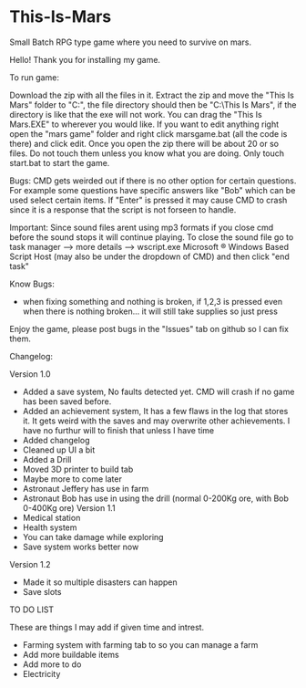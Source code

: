 # This-Is-Mars
Small Batch RPG type game where you need to survive on mars.


Hello! 
Thank you for installing my game.

To run game:

Download the zip with all the files in it. Extract the zip and move the "This Is Mars" folder to "C:\", the file directory should then be "C:\This Is Mars", if the directory is like that the exe will not work. You can drag the "This Is Mars.EXE" to wherever you would like. If you want to edit anything right open the "mars game" folder and right click marsgame.bat (all the code is there) and click edit. Once you open the zip there will be about 20 or so files. Do not touch them unless you know what you are doing. Only touch start.bat to start the game.

Bugs:
CMD gets weirded out if there is no other option for certain questions. For example some questions have specific answers like "Bob" which can be used select certain items. If "Enter" is pressed it may cause CMD to crash since it is a response that the script is not forseen to handle.  

Important:
Since sound files arent using mp3 formats if you close cmd before the sound stops it will continue playing. To close the sound file go to task manager --> more details --> wscript.exe Microsoft ® Windows Based Script Host (may also be under the dropdown of CMD) and then click "end task"





Know Bugs:

- when fixing something and nothing is broken, if 1,2,3 is pressed even when there is nothing broken... it will still take supplies so just press 

Enjoy the game, please post bugs in the "Issues" tab on github so I can fix them.

Changelog:

Version 1.0
- Added a save system, No faults detected yet. CMD will crash if no game has been saved before.
- Added an achievement system, It has a few flaws in the log that stores it. It gets weird with the saves and may overwrite other achievements. I have no furthur will to finish that unless I have time
- Added changelog
- Cleaned up UI a bit
- Added a Drill
- Moved 3D printer to build tab
- Maybe more to come later
- Astronaut Jeffery has use in farm
- Astronaut Bob has use in using the drill (normal 0-200Kg ore, with Bob 0-400Kg ore)
Version 1.1
- Medical station
- Health system
- You can take damage while exploring
- Save system works better now

Version 1.2
- Made it so multiple disasters can happen
- Save slots
 
 TO DO LIST

These are things I may add if given time and intrest.
- Farming system with farming tab to so you can manage a farm
- Add more buildable items
- Add more to do
- Electricity
